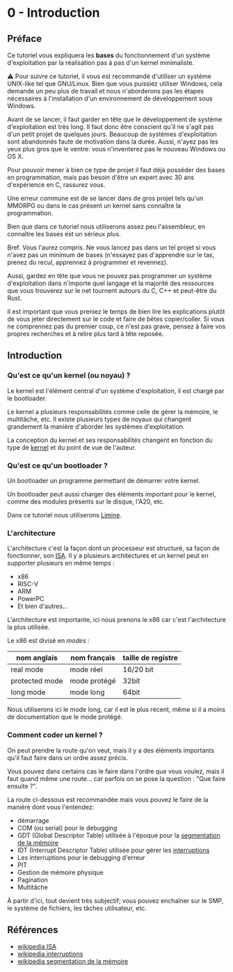 # 0 - Introduction

## Préface

Ce tutoriel vous expliquera les __bases__ du fonctionnement d'un système d'exploitation par la réalisation pas à pas d'un kernel minimaliste.

⚠️ Pour suivre ce tutoriel, il vous est recommandé d'utiliser un système UNIX-like tel que GNU/Linux. Bien que vous puissiez utiliser Windows, cela demande un peu plus de travail et nous n'aborderons pas les étapes nécessaires à l'installation d'un environnement de développement sous Windows.

Avant de se lancer, il faut garder en tête que le développement de système d'exploitation est très long. Il faut donc être conscient qu'il ne s'agit pas d'un petit projet de quelques jours. Beaucoup de systèmes d'exploitation sont abandonnés faute de motivation dans la durée. Aussi, n'ayez pas les yeux plus gros que le ventre: vous n'inventerez pas le nouveau Windows ou OS X.

Pour pouvoir mener à bien ce type de projet il faut déjà posséder des bases en programmation, mais pas besoin d'être un expert avec 30 ans d'expérience en C, rassurez vous.

Une erreur commune est de se lancer dans de gros projet tels qu'un MMORPG ou dans le cas présent un kernel sans connaître la programmation.

Bien que dans ce tutoriel nous utiliserons assez peu l'assembleur, en connaître les bases est un sérieux plus.

Bref. Vous l'aurez compris. Ne vous lancez pas dans un tel projet si vous n'avez pas un minimum de bases (n'essayez pas d'apprendre sur le tas, prenez du recul, apprennez à programmer et revennez).

Aussi, gardez en tête que vous ne pouvez pas programmer un système d'exploitation dans n'importe quel langage et la majorité des ressources que vous trouverez sur le net tournent autours du C, C++ et peut-être du Rust.

Il est important que vous preniez le temps de bien lire les explications plutôt de vous jeter directement sur le code et faire de bêtes copier/coller. Si vous ne comprennez pas du premier coup, ce n'est pas grave, pensez à faire vos propres recherches et à relire plus tard à tête reposée.

## Introduction

### Qu'est ce qu'un kernel (ou noyau) ?

Le kernel est l'élément central d'un système d'exploitation, il est chargé par le bootloader.

Le kernel a plusieurs responsabilités comme celle de gérer la mémoire, le multitâche, etc. Il existe plusieurs types de noyaux qui changent grandement la manière d'aborder les systèmes d'exploitation.

La conception du kernel et ses responsabilités changent en fonction du type de [kernel](types-de-kernel.md) et du point de vue de l'auteur.

### Qu'est ce qu'un bootloader ?

Un bootloader un programme permettant de démarrer votre kernel.

Un bootloader peut aussi charger des éléments important pour le kernel, comme des modules présents sur le disque, l'A20, etc.

Dans ce tutoriel nous utiliserons [Limine](https://github.com/limine-bootloader/limine).

### L'architecture

L'architecture c'est la façon dont un processeur est structuré, sa façon de fonctionner, son [ISA](https://en.wikipedia.org/wiki/Instruction_set_architecture).
Il y a plusieurs architectures et un kernel peut en supporter plusieurs en même temps :

- x86
- RISC-V
- ARM
- PowerPC
- Et bien d'autres...

L'architecture est importante, ici nous prenons le x86 car c'est l'architecture la plus utilisée.

Le x86 est divisé en *modes* :

| nom anglais    | nom français | taille de registre |
| -------------- | ------------ | ------------------ |
| real mode      | mode réel    | 16/20 bit          |
| protected mode | mode protégé | 32bit              |
| long mode      | mode long    | 64bit              |

Nous utiliserons ici le mode long, car il est le plus récent, même si il a moins de documentation que le mode protégé.

### Comment coder un kernel ?

On peut prendre la route qu'on veut, mais il y a des éléments importants qu'il faut faire dans un ordre assez précis.

Vous pouvez dans certains cas le faire dans l'ordre que vous voulez, mais il faut quand même une route... car parfois on se pose la question : "Que faire ensuite ?".

La route ci-dessous est recommandée mais vous pouvez le faire de la manière dont vous l'entendez:

- démarrage
- COM (ou serial) pour le debugging
- GDT (Global Descriptor Table) utilisée à l'époque pour la [segmentation de la mémoire](https://fr.wikipedia.org/wiki/Segmentation_(informatique))
- IDT (Interrupt Descriptor Table) utilisée pour gérer les [interruptions](https://fr.wikipedia.org/wiki/Interruption_(informatique))
- Les interruptions pour le debugging d'erreur
- PIT
- Gestion de mémoire physique
- Pagination
- Multitâche

À partir d'ici, tout devient très subjectif; vous pouvez enchaîner sur le SMP, le système de fichiers, les tâches utilisateur, etc.

## Références

- [wikipedia ISA](https://en.wikipedia.org/wiki/Instruction_set_architecture)
- [wikipedia interruptions](https://fr.wikipedia.org/wiki/Interruption_(informatique))
- [wikipedia segmentation de la mémoire](https://fr.wikipedia.org/wiki/Segmentation_(informatique))
